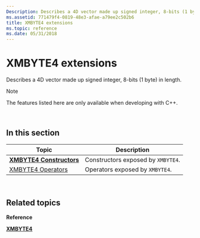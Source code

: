 ```yaml
---
Description: Describes a 4D vector made up signed integer, 8-bits (1 byte) in length.
ms.assetid: 771479f4-0819-48e3-afae-a79ee2c502b6
title: XMBYTE4 extensions
ms.topic: reference
ms.date: 05/31/2018
---
```


# XMBYTE4 extensions

Describes a 4D vector made up signed integer, 8-bits (1 byte) in length.

> [!Note]  
> The features listed here are only available when developing with C++.

 

## In this section



| Topic                                                     | Description                                   |
|-----------------------------------------------------------|-----------------------------------------------|
| [**XMBYTE4 Constructors**](xmbyte4-ctor.md)<br/>   | Constructors exposed by `XMBYTE4`.<br/> |
| [XMBYTE4 Operators](ovw-xmbyte4-operators.md)<br/> | Operators exposed by `XMBYTE4`.<br/>    |



 

## Related topics

<dl> <dt>

**Reference**
</dt> <dt>

[**XMBYTE4**](/windows/win32/api/directxpackedvector/ns-directxpackedvector-xmbyte4)
</dt> </dl>

 

 